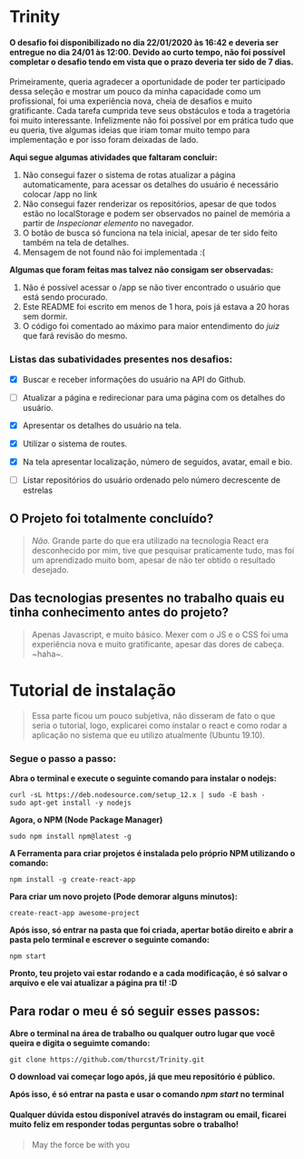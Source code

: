 # Trinity

#### O desafio foi disponibilizado no dia 22/01/2020 às 16:42 e deveria ser entregue no dia 24/01 às 12:00. Devido ao curto tempo, não foi possível completar o desafio tendo em vista que o prazo deveria ter sido de 7 dias.


 Primeiramente, queria agradecer a oportunidade de poder ter participado dessa seleção e mostrar um pouco da minha capacidade como um profissional, foi uma experiência nova, cheia de desafios e muito gratificante. Cada tarefa cumprida teve seus obstáculos e toda a tragetória foi muito interessante. Infelizmente não foi possível por em prática tudo que eu queria, tive algumas ideias que iriam tomar muito tempo para implementação e por isso foram deixadas de lado.

__Aqui segue algumas atividades que faltaram concluir:__
1. Não consegui fazer o sistema de rotas atualizar a página automaticamente, para acessar os detalhes do usuário é necessário colocar /app no link
2. Não consegui fazer renderizar os repositórios, apesar de que todos estão no localStorage e podem ser observados no painel de memória a partir de _Inspecionar elemento_ no navegador.
3. O botão de busca só funciona na tela inicial, apesar de ter sido feito também na tela de detalhes.
4. Mensagem de not found não foi implementada :(

 __Algumas que foram feitas mas talvez não consigam ser observadas:__
1. Não é possível acessar o /app se não tiver encontrado o usuário que está sendo procurado.
2. Este README foi escrito em menos de 1 hora, pois já estava a 20 horas sem dormir.
3. O código foi comentado ao máximo para maior entendimento do _juiz_ que fará revisão do mesmo.

### Listas das subatividades presentes nos desafios:
- [x] Buscar e receber informações do usuário na API do Github.
- [ ] Atualizar a página e redirecionar para uma página com os detalhes do usuário.
- [x] Apresentar os detalhes do usuário na tela.
- [x] Utilizar o sistema de routes.
- [x] Na tela apresentar localização, número de seguidos, avatar, email e bio.
- [ ] Listar repositórios do usuário ordenado pelo número decrescente de estrelas


## O Projeto foi totalmente concluído?

> *Não.* Grande parte do que era utilizado na tecnologia React era desconhecido por mim, tive que pesquisar praticamente tudo, mas foi um aprendizado muito bom, apesar de não ter obtido o resultado desejado.


## Das tecnologias presentes no trabalho quais eu tinha conhecimento antes do projeto?

> Apenas Javascript, e muito básico. Mexer com o JS e o CSS foi uma experiência nova e muito gratificante, apesar das dores de cabeça. ~haha~.

# Tutorial de instalação
> Essa parte ficou um pouco subjetiva, não disseram de fato o que seria o tutorial, logo, explicarei como instalar o react e como rodar a aplicação no sistema que eu utilizo atualmente (Ubuntu 19.10).

### Segue o passo a passo:

**Abra o terminal e execute o seguinte comando para instalar o nodejs:**

```
curl -sL https://deb.nodesource.com/setup_12.x | sudo -E bash -
sudo apt-get install -y nodejs
```

**Agora, o NPM (Node Package Manager)**

```
sudo npm install npm@latest -g
```

**A Ferramenta para criar projetos é instalada pelo próprio NPM utilizando o comando:**

```
npm install -g create-react-app
```

**Para criar um novo projeto (Pode demorar alguns minutos):**

```
create-react-app awesome-project
```

**Após isso, só entrar na pasta que foi criada, apertar botão direito e abrir a pasta pelo terminal e escrever o seguinte comando:**

```
npm start
```

**Pronto, teu projeto vai estar rodando e a cada modificação, é só salvar o arquivo e ele vai atualizar a página pra ti! :D**

## Para rodar o meu é só seguir esses passos:

**Abre o terminal na área de trabalho ou qualquer outro lugar que você queira e digita o seguimte comando:**

```
git clone https://github.com/thurcst/Trinity.git
```

**O download vai começar logo após, já que meu repositório é público.**

**Após isso, é só entrar na pasta e usar o comando *npm start* no terminal**

#### Qualquer dúvida estou disponível através do instagram ou email, ficarei muito feliz em responder todas perguntas sobre o trabalho!

> May the force be with you